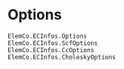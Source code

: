 # Options

```@docs
ElemCo.ECInfos.Options
ElemCo.ECInfos.ScfOptions
ElemCo.ECInfos.CcOptions
ElemCo.ECInfos.CholeskyOptions
```


